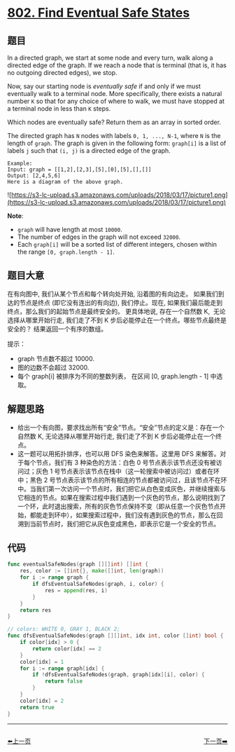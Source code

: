 # [802. Find Eventual Safe States](https://leetcode.com/problems/find-eventual-safe-states/)



## 题目

In a directed graph, we start at some node and every turn, walk along a directed edge of the graph. If we reach a node that is terminal (that is, it has no outgoing directed edges), we stop.

Now, say our starting node is *eventually safe* if and only if we must eventually walk to a terminal node. More specifically, there exists a natural number `K` so that for any choice of where to walk, we must have stopped at a terminal node in less than `K` steps.

Which nodes are eventually safe? Return them as an array in sorted order.

The directed graph has `N` nodes with labels `0, 1, ..., N-1`, where `N` is the length of `graph`. The graph is given in the following form: `graph[i]` is a list of labels `j` such that `(i, j)` is a directed edge of the graph.

```
Example:
Input: graph = [[1,2],[2,3],[5],[0],[5],[],[]]
Output: [2,4,5,6]
Here is a diagram of the above graph.
```

![https://s3-lc-upload.s3.amazonaws.com/uploads/2018/03/17/picture1.png](https://s3-lc-upload.s3.amazonaws.com/uploads/2018/03/17/picture1.png)

**Note**:

- `graph` will have length at most `10000`.
- The number of edges in the graph will not exceed `32000`.
- Each `graph[i]` will be a sorted list of different integers, chosen within the range `[0, graph.length - 1]`.

## 题目大意

在有向图中, 我们从某个节点和每个转向处开始, 沿着图的有向边走。 如果我们到达的节点是终点 (即它没有连出的有向边), 我们停止。现在, 如果我们最后能走到终点，那么我们的起始节点是最终安全的。 更具体地说, 存在一个自然数 K,  无论选择从哪里开始行走, 我们走了不到 K 步后必能停止在一个终点。哪些节点最终是安全的？ 结果返回一个有序的数组。

提示：

- graph 节点数不超过 10000.
- 图的边数不会超过 32000.
- 每个 graph[i] 被排序为不同的整数列表， 在区间 [0, graph.length - 1] 中选取。


## 解题思路

- 给出一个有向图，要求找出所有“安全”节点。“安全”节点的定义是：存在一个自然数 K, 无论选择从哪里开始行走, 我们走了不到 K 步后必能停止在一个终点。
- 这一题可以用拓扑排序，也可以用 DFS 染色来解答。这里用 DFS 来解答。对于每个节点，我们有 3 种染色的方法：白色 0 号节点表示该节点还没有被访问过；灰色 1 号节点表示该节点在栈中（这一轮搜索中被访问过）或者在环中；黑色 2 号节点表示该节点的所有相连的节点都被访问过，且该节点不在环中。当我们第一次访问一个节点时，我们把它从白色变成灰色，并继续搜索与它相连的节点。如果在搜索过程中我们遇到一个灰色的节点，那么说明找到了一个环，此时退出搜索，所有的灰色节点保持不变（即从任意一个灰色节点开始，都能走到环中），如果搜索过程中，我们没有遇到灰色的节点，那么在回溯到当前节点时，我们把它从灰色变成黑色，即表示它是一个安全的节点。

## 代码

```go
func eventualSafeNodes(graph [][]int) []int {
	res, color := []int{}, make([]int, len(graph))
	for i := range graph {
		if dfsEventualSafeNodes(graph, i, color) {
			res = append(res, i)
		}
	}
	return res
}

// colors: WHITE 0, GRAY 1, BLACK 2;
func dfsEventualSafeNodes(graph [][]int, idx int, color []int) bool {
	if color[idx] > 0 {
		return color[idx] == 2
	}
	color[idx] = 1
	for i := range graph[idx] {
		if !dfsEventualSafeNodes(graph, graph[idx][i], color) {
			return false
		}
	}
	color[idx] = 2
	return true
}
```
----------------------------------------------
<div style="display: flex;justify-content: space-between;align-items: center;">
<p><a href="https://books.halfrost.com/leetcode/ChapterFour/0793.Preimage-Size-of-Factorial-Zeroes-Function/">⬅️上一页</a></p>
<p><a href="https://books.halfrost.com/leetcode/ChapterFour/0803.Bricks-Falling-When-Hit/">下一页➡️</a></p>
</div>

